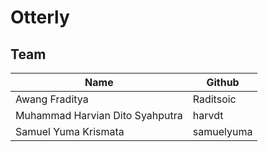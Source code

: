# Otterly

## Team

| Name                            | Github     |
|---------------------------------|------------|
| Awang Fraditya                  | Raditsoic  |
| Muhammad Harvian Dito Syahputra | harvdt     |
| Samuel Yuma Krismata            | samuelyuma |
